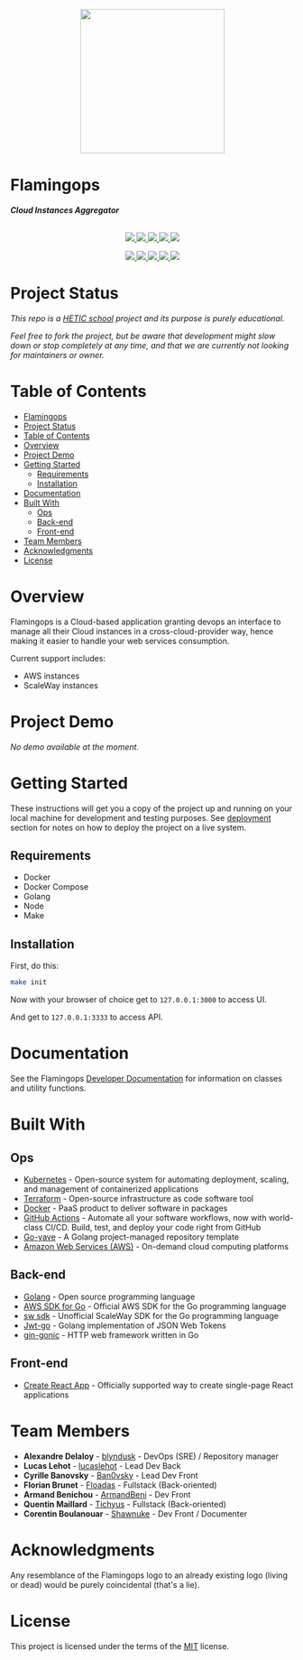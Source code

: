 <p align="center">
  <img src="https://github.com/blyndusk/flamingops/blob/main/assets/flamingo_v2.png?raw=true" width="256">
</p>

Flamingops
====
***Cloud Instances Aggregator***

<p align="center">
    <br/>
    <a href="https://github.com/blyndusk/flamingops/releases">
      <img src="https://img.shields.io/github/v/release/blyndusk/flamingops"/>
    </a>
    <a href="https://github.com/blyndusk/flamingops/commits/main">
      <img src="https://img.shields.io/github/release-date/blyndusk/flamingops"/>
    </a>
    <a href="https://github.com/blyndusk/flamingops/issues">
      <img src="https://img.shields.io/github/issues/blyndusk/flamingops"/>
    </a>
    <a href="https://github.com/blyndusk/flamingops/pulls">
      <img src="https://img.shields.io/github/issues-pr/blyndusk/flamingops"/>
    </a>
    <a href="https://github.com/blyndusk/flamingops/blob/main/LICENSE">
      <img src="https://img.shields.io/github/license/blyndusk/flamingops"/>
    </a>
</p>

<p align="center">
  <a href="https://github.com/blyndusk/flamingops/actions/workflows/ci.api.yml">
      <img src="https://github.com/blyndusk/flamingops/actions/workflows/ci.api.yml/badge.svg"/>
    </a>
     <a href="https://github.com/blyndusk/flamingops/actions/workflows/cd.api.yml">
      <img src="https://github.com/blyndusk/flamingops/actions/workflows/cd.api.yml/badge.svg"/>
    </a>
    <a href="https://github.com/blyndusk/flamingops/actions/workflows/ci.ui.yml">
      <img src="https://github.com/blyndusk/flamingops/actions/workflows/ci.ui.yml/badge.svg"/>
    </a>
     <a href="https://github.com/blyndusk/flamingops/actions/workflows/cd.ui.yml">
      <img src="https://github.com/blyndusk/flamingops/actions/workflows/cd.ui.yml/badge.svg"/>
    </a>
     <a href="https://github.com/blyndusk/flamingops/actions/workflows/md.release.yml">
      <img src="https://github.com/blyndusk/flamingops/actions/workflows/md.release.yml/badge.svg"/>
    </a>

</p>

# Project Status
*This repo is a [HETIC school](https://www.hetic.net/) project and its purpose is purely educational.* 

*Feel free to fork the project, but be aware that development might slow down or stop completely at any time, and that we are currently not looking for maintainers or owner.*

# Table of Contents
- [Flamingops](#flamingops)
- [Project Status](#project-status)
- [Table of Contents](#table-of-contents)
- [Overview](#overview)
- [Project Demo](#project-demo)
- [Getting Started](#getting-started)
  - [Requirements](#requirements)
  - [Installation](#installation)
- [Documentation](#documentation)
- [Built With](#built-with)
  - [Ops](#ops)
  - [Back-end](#back-end)
  - [Front-end](#front-end)
- [Team Members](#team-members)
- [Acknowledgments](#acknowledgments)
- [License](#license)

# Overview
Flamingops is a Cloud-based application granting devops an interface to manage all their Cloud instances in a cross-cloud-provider way, hence making it easier to handle your web services consumption.

Current support includes:
* AWS instances
* ScaleWay instances

# Project Demo
*No demo available at the moment.*

# Getting Started
These instructions will get you a copy of the project up and running on your local machine for development and testing purposes. See [deployment](#deployment) section for notes on how to deploy the project on a live system.

## Requirements
* Docker
* Docker Compose
* Golang
* Node
* Make

## Installation
First, do this:
```bash
make init
```
Now with your browser of choice get to `127.0.0.1:3000` to access UI.

And get to `127.0.0.1:3333` to access API.

# Documentation
See the Flamingops [Developer Documentation](https://github.com/blyndusk/flamingops/wiki/) for information on classes and utility functions.


# Built With
## Ops
* [Kubernetes](https://kubernetes.io/) - Open-source system for automating deployment, scaling, and management of containerized applications
* [Terraform](https://www.terraform.io/) - Open-source infrastructure as code software tool
* [Docker](https://www.docker.com/) - PaaS product to deliver software in packages
* [GitHub Actions](https://github.com/features/actions) - Automate all your software workflows, now with world-class CI/CD. Build, test, and deploy your code right from GitHub
* [Go-yave](https://github.com/blyndusk/go-yave) - A Golang project-managed repository template
* [Amazon Web Services (AWS)](https://aws.amazon.com/) - On-demand cloud computing platforms

## Back-end
* [Golang](https://golang.org/) - Open source programming language
* [AWS SDK for Go](https://github.com/aws/aws-sdk-go) - Official AWS SDK for the Go programming language
* [sw sdk]() - Unofficial ScaleWay SDK for the Go programming language
* [Jwt-go](https://github.com/dgrijalva/jwt-go) - Golang implementation of JSON Web Tokens
* [gin-gonic](https://github.com/gin-gonic/gin) - HTTP web framework written in Go

## Front-end
* [Create React App](https://create-react-app.dev/) - Officially supported way to create single-page React applications

# Team Members
* **Alexandre Delaloy** - [blyndusk](https://github.com/blyndusk) - DevOps (SRE) / Repository manager
* **Lucas Lehot** - [lucaslehot](https://github.com/lucaslehot) - Lead Dev Back
* **Cyrille Banovsky** - [Ban0vsky](https://github.com/Ban0vsky) - Lead Dev Front
* **Florian Brunet** - [Floadas](https://github.com/Floadas) - Fullstack (Back-oriented)
* **Armand Benichou** - [ArmandBeni](https://github.com/ArmandBeni) - Dev Front
* **Quentin Maillard** - [Tichyus](https://github.com/Tichyus) - Fullstack (Back-oriented)
* **Corentin Boulanouar** - [Shawnuke](https://github.com/Shawnuke) - Dev Front / Documenter 

# Acknowledgments

Any resemblance of the Flamingops logo to an already existing logo (living or dead) would be purely coincidental (that's a lie).

# License
This project is licensed under the terms of the [MIT](./flamingops/LICENSE) license.
